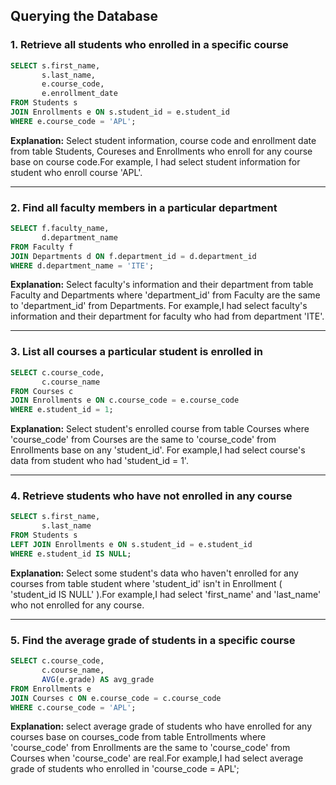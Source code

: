## Querying the Database

### 1. Retrieve all students who enrolled in a specific course
```sql
SELECT s.first_name,
       s.last_name,
       e.course_code,
       e.enrollment_date
FROM Students s
JOIN Enrollments e ON s.student_id = e.student_id
WHERE e.course_code = 'APL';
```
**Explanation:**
Select student information, course code and enrollment date from table Students, 
Coureses and Enrollments who enroll for any course base on course code.For example,
I had select student information for student who enroll course 'APL'.

---

### 2. Find all faculty members in a particular department
```sql
SELECT f.faculty_name,
       d.department_name
FROM Faculty f
JOIN Departments d ON f.department_id = d.department_id
WHERE d.department_name = 'ITE';
```
**Explanation:**
Select faculty's information and their department from table Faculty and Departments
where 'department_id' from Faculty are the same to 'department_id' from Departments.
For example,I had select faculty's information and their department for faculty who had 
from department 'ITE'.

---

### 3. List all courses a particular student is enrolled in
```sql
SELECT c.course_code,
       c.course_name
FROM Courses c
JOIN Enrollments e ON c.course_code = e.course_code
WHERE e.student_id = 1;
```
**Explanation:**
Select student's enrolled course from table Courses where 'course_code' 
from Courses are the same to 'course_code' from Enrollments base on any 'student_id'.
For example,I had select course's data from student who had 'student_id = 1'.

---

### 4. Retrieve students who have not enrolled in any course
```sql
SELECT s.first_name,
       s.last_name
FROM Students s
LEFT JOIN Enrollments e ON s.student_id = e.student_id
WHERE e.student_id IS NULL;
```
**Explanation:**
Select some student's data who haven't enrolled for any courses from table student 
where 'student_id' isn't in Enrollment ( 'student_id IS NULL' ).For example,I had select 
'first_name' and 'last_name' who not enrolled for any course.

---

### 5. Find the average grade of students in a specific course
```sql
SELECT c.course_code,
       c.course_name,
       AVG(e.grade) AS avg_grade
FROM Enrollments e
JOIN Courses c ON e.course_code = c.course_code
WHERE c.course_code = 'APL';
```
**Explanation:**
select average grade of students who have enrolled for any courses base on courses_code 
from table Entrollments where 'course_code' from Enrollments are the same to 'course_code' 
from Courses when 'course_code' are real.For example,I had select average grade of students
who enrolled in 'course_code = APL';
